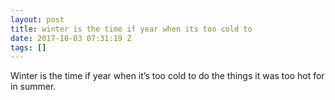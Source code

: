 ```yaml
---
layout: post
title: winter is the time if year when its too cold to
date: 2017-10-03 07:31:19 Z
tags: []
---
```

Winter is the time if year when it’s too cold to do the things it was too hot for in summer.

